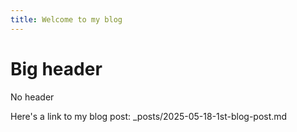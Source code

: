 ```yaml
---
title: Welcome to my blog
---
```


# Big header
No header


Here's a link to my blog post: _posts/2025-05-18-1st-blog-post.md
